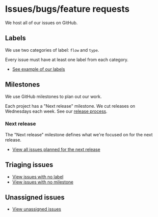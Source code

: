 # Issues/bugs/feature requests

We host all of our issues on GitHub.

## Labels

We use two categories of label: `flow` and `type`.

Every issue must have at least one label from each category.

- [See example of our labels](https://github.com/material-motion/material-motion-team/labels)

## Milestones

We use GitHub milestones to plan out our work.

Each project has a "Next release" milestone. We cut releases on Wednesdays each week. See our [release process](core_team_contributors/release_process).

### Next release

The "Next release" milestone defines what we're focused on for the next release.

- [View all issues planned for the next release](https://github.com/issues?utf8=%E2%9C%93&q=user%3Amaterial-motion+is%3Aopen+milestone%3A%22Next+release%22)

## Triaging issues

- [View issues with no label](https://github.com/issues?utf8=%E2%9C%93&q=user%3Amaterial-motion+is%3Aopen+no%3Alabel)
- [View issues with no milestone](https://github.com/issues?utf8=%E2%9C%93&q=user%3Amaterial-motion+is%3Aopen+no%3Amilestone)

## Unassigned issues

- [View unassigned issues](https://github.com/issues?utf8=%E2%9C%93&q=is%3Aopen+is%3Aissue+user%3Amaterial-motion+no%3Aassignee)

